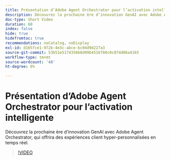 ```yaml
---
title: Présentation d’Adobe Agent Orchestrator pour l’activation intelligente
description: Découvrez la prochaine ère d’innovation GenAI avec Adobe Agent Orchestrator, qui offrira des expériences client hyper-personnalisées en temps réel.
doc-type: Short Video
duration: 68
index: false
hide: true
hidefromtoc: true
recommendations: noCatalog, noDisplay
exl-id: d165fce1-972b-4e3c-abce-bc04d9d227a3
source-git-commit: 53b51e517435668d99b4516f80c0c074d06a4165
workflow-type: tm+mt
source-wordcount: '48'
ht-degree: 0%

---
```


# Présentation d’Adobe Agent Orchestrator pour l’activation intelligente

Découvrez la prochaine ère d’innovation GenAI avec Adobe Agent Orchestrator, qui offrira des expériences client hyper-personnalisées en temps réel.

<!-- 62_S653_3442539_67_introducing-adobes-agent-orchestrator-for-intelligent-activation -->
>[!VIDEO](https://video.tv.adobe.com/v/3458205/?learn=on&enablevpops=true)
